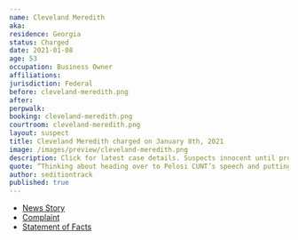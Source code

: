 ```yaml
---
name: Cleveland Meredith
aka:
residence: Georgia
status: Charged
date: 2021-01-08
age: 53
occupation: Business Owner
affiliations:
jurisdiction: Federal
before: cleveland-meredith.png
after:
perpwalk:
booking: cleveland-meredith.png
courtroom: cleveland-meredith.png
layout: suspect
title: Cleveland Meredith charged on January 8th, 2021
image: /images/preview/cleveland-meredith.png
description: Click for latest case details. Suspects innocent until proven guilty.
quote: “Thinking about heading over to Pelosi CUNT’s speech and putting a bullet in her noggin on Live TV [purple devil emoji].”
author: seditiontrack
published: true
---
```


- [News Story](https://www.11alive.com/article/news/nation-world/atlanta-area-man-arrested-capitol-riots/85-5a25b7ac-2f66-4580-8a46-d11a15a0e5e0)
- [Complaint](https://www.justice.gov/opa/page/file/1353306/download)
- [Statement of Facts](https://www.justice.gov/opa/page/file/1353311/download)
